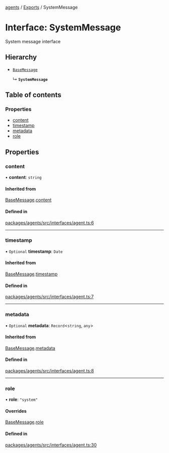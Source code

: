 <!-- 
 ⚠️  AUTO-GENERATED FILE - DO NOT EDIT MANUALLY
 This file is automatically generated by scripts/docs-generator.js
 To make changes, edit the source TypeScript files or update the generator script
-->

[agents](../../) / [Exports](../modules) / SystemMessage

# Interface: SystemMessage

System message interface

## Hierarchy

- [`BaseMessage`](BaseMessage)

  ↳ **`SystemMessage`**

## Table of contents

### Properties

- [content](SystemMessage#content)
- [timestamp](SystemMessage#timestamp)
- [metadata](SystemMessage#metadata)
- [role](SystemMessage#role)

## Properties

### content

• **content**: `string`

#### Inherited from

[BaseMessage](BaseMessage).[content](BaseMessage#content)

#### Defined in

[packages/agents/src/interfaces/agent.ts:6](https://github.com/woojubb/robota/blob/c50179e56752f80ea03c64201e29ab12275152bf/packages/agents/src/interfaces/agent.ts#L6)

___

### timestamp

• `Optional` **timestamp**: `Date`

#### Inherited from

[BaseMessage](BaseMessage).[timestamp](BaseMessage#timestamp)

#### Defined in

[packages/agents/src/interfaces/agent.ts:7](https://github.com/woojubb/robota/blob/c50179e56752f80ea03c64201e29ab12275152bf/packages/agents/src/interfaces/agent.ts#L7)

___

### metadata

• `Optional` **metadata**: `Record`\<`string`, `any`\>

#### Inherited from

[BaseMessage](BaseMessage).[metadata](BaseMessage#metadata)

#### Defined in

[packages/agents/src/interfaces/agent.ts:8](https://github.com/woojubb/robota/blob/c50179e56752f80ea03c64201e29ab12275152bf/packages/agents/src/interfaces/agent.ts#L8)

___

### role

• **role**: ``"system"``

#### Overrides

[BaseMessage](BaseMessage).[role](BaseMessage#role)

#### Defined in

[packages/agents/src/interfaces/agent.ts:30](https://github.com/woojubb/robota/blob/c50179e56752f80ea03c64201e29ab12275152bf/packages/agents/src/interfaces/agent.ts#L30)
